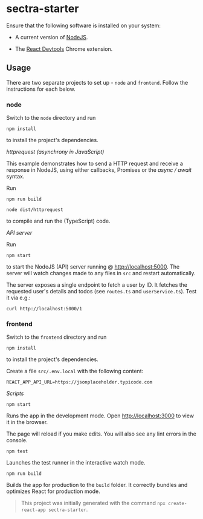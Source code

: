 # sectra-starter

Ensure that the following software is installed on your system:

* A current version of [NodeJS](https://nodejs.org/).

* The [React Devtools](https://chrome.google.com/webstore/detail/react-developer-tools/fmkadmapgofadopljbjfkapdkoienihi) Chrome extension.

## Usage

There are two separate projects to set up - `node` and `frontend`. Follow the instructions for each below.

### node

Switch to the `node` directory and run

    npm install

to install the project's dependencies.

_httprequest (asynchrony in JavaScript)_

This example demonstrates how to send a HTTP request and receive a response in NodeJS, using either callbacks, Promises or the _async / await_ syntax.

Run

    npm run build

    node dist/httprequest

to compile and run the (TypeScript) code.

_API server_

Run

    npm start

to start the NodeJS (API) server running @ [http://localhost:5000](http://localhost:5000). The server will watch changes made to any files in `src` and restart automatically.

The server exposes a single endpoint to fetch a user by ID. It fetches the requested user's details and todos (see `routes.ts` and `userService.ts`). Test it via e.g.:

    curl http://localhost:5000/1

### frontend

Switch to the `frontend` directory and run

    npm install

to install the project's dependencies.

Create a file `src/.env.local` with the following content:

    REACT_APP_API_URL=https://jsonplaceholder.typicode.com

_Scripts_

    npm start

Runs the app in the development mode. Open [http://localhost:3000](http://localhost:3000) to view it in the browser.

The page will reload if you make edits. You will also see any lint errors in the console.

    npm test

Launches the test runner in the interactive watch mode.

    npm run build

Builds the app for production to the `build` folder. It correctly bundles and optimizes React for production mode.

> This project was initially generated with the command `npx create-react-app sectra-starter`.
